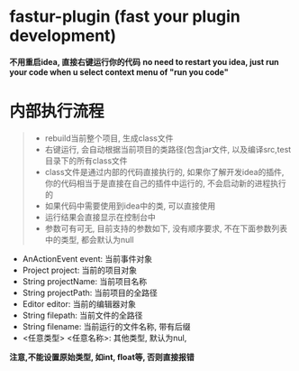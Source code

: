 # fastur-plugin (fast your plugin development)
**不用重启idea, 直接右键运行你的代码**
**no need to restart you idea, just run your code when u select context menu of "run you code"**

# 内部执行流程
>* rebuild当前整个项目, 生成class文件
>* 右键运行, 会自动根据当前项目的类路径(包含jar文件, 以及编译src,test目录下的所有class文件
>* class文件是通过内部的代码直接执行的, 如果你了解开发idea的插件, 你的代码相当于是直接在自己的插件中运行的, 不会启动新的进程执行的
>* 如果代码中需要使用到idea中的类, 可以直接使用
>* 运行结果会直接显示在控制台中
>* 参数可有可无, 目前支持的参数如下, 没有顺序要求, 不在下面参数列表中的类型, 都会默认为null
 - AnActionEvent event: 当前事件对象
 - Project project: 当前的项目对象
 - String projectName: 当前项目名称
 - String projectPath: 当前项目的全路径
 - Editor editor: 当前的编辑器对象
 - String filepath: 当前文件的全路径
 - String filename: 当前运行的文件名称, 带有后缀
 - <任意类型> <任意名称>: 其他类型, 默认为nul,
 
**注意,不能设置原始类型, 如int, float等, 否则直接报错**
